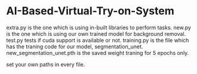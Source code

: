 # AI-Based-Virtual-Try-on-System

extra.py is the one which is using in-built libraries to perform tasks.
new.py is the one which is using our own trained model for background removal.
test.py tests if cuda support is available or not.
training.py is the file which has the traning code for our model, segmentation_unet.
new_segmentation_unet.pth is the saved weight traning for 5 epochs only.


set your own paths in every file.